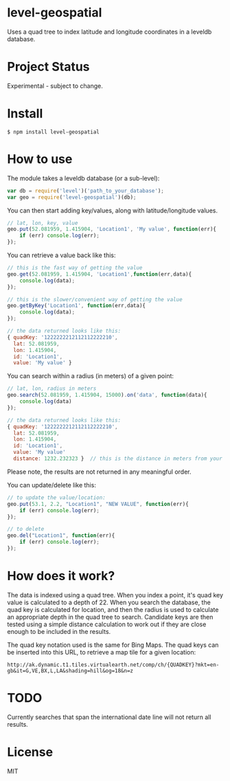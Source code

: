 # level-geospatial

Uses a quad tree to index latitude and longitude coordinates in a leveldb database.

# Project Status

Experimental - subject to change.

# Install

```
$ npm install level-geospatial
```

# How to use

The module takes a leveldb database (or a sub-level):

```js
var db = require('level')('path_to_your_database');
var geo = require('level-geospatial')(db);
```

You can then start adding key/values, along with latitude/longitude values. 

```js
// lat, lon, key, value 
geo.put(52.081959, 1.415904, 'Location1', 'My value', function(err){
	if (err) console.log(err);
});
```

You can retrieve a value back like this:
```js
// this is the fast way of getting the value
geo.get(52.081959, 1.415904, 'Location1',function(err,data){
	console.log(data);
});

// this is the slower/convenient way of getting the value
geo.getByKey('Location1', function(err,data){
	console.log(data);
});

// the data returned looks like this:
{ quadKey: '1222222212112112222210',
  lat: 52.081959,
  lon: 1.415904,
  id: 'Location1',
  value: 'My value' }
```

You can search within a radius (in meters) of a given point:
```js
// lat, lon, radius in meters
geo.search(52.081959, 1.415904, 15000).on('data', function(data){
	console.log(data)
});

// the data returned looks like this:
{ quadKey: '1222222212112112222210',
  lat: 52.081959,
  lon: 1.415904,
  id: 'Location1',
  value: 'My value'
  distance: 1232.232323 }  // this is the distance in meters from your search
```

Please note, the results are not returned in any meaningful order.

You can update/delete like this:

```js
// to update the value/location:
geo.put(53.1, 2.2, "Location1", "NEW VALUE", function(err){
	if (err) console.log(err);
});

// to delete
geo.del("Location1", function(err){
	if (err) console.log(err);
});
```

# How does it work?

The data is indexed using a quad tree. When you index a point, it's quad key value is calculated to a depth of 22. When you search the database, the quad key is calculated for location, and then the radius is used to calculate an appropriate depth in the quad tree to search. Candidate keys are then tested using a simple distance calculation to work out if they are close enough to be included in the results.

The quad key notation used is the same for Bing Maps. The quad keys can be inserted into this URL, to retrieve a map tile for a given location:

```
http://ak.dynamic.t1.tiles.virtualearth.net/comp/ch/{QUADKEY}?mkt=en-gb&it=G,VE,BX,L,LA&shading=hill&og=18&n=z
```

# TODO

Currently searches that span the international date line will not return all results.

# License

MIT
